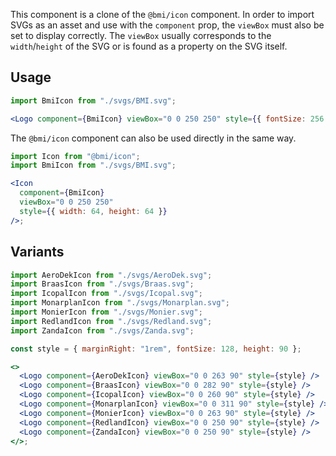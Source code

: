 This component is a clone of the `@bmi/icon` component. In order to import SVGs
as an asset and use with the `component` prop, the `viewBox` must also be set to
display correctly. The `viewBox` usually corresponds to the `width`/`height` of
the SVG or is found as a property on the SVG itself.

## Usage

```jsx
import BmiIcon from "./svgs/BMI.svg";

<Logo component={BmiIcon} viewBox="0 0 250 250" style={{ fontSize: 256 }} />;
```

The `@bmi/icon` component can also be used directly in the same way.

```jsx
import Icon from "@bmi/icon";
import BmiIcon from "./svgs/BMI.svg";

<Icon
  component={BmiIcon}
  viewBox="0 0 250 250"
  style={{ width: 64, height: 64 }}
/>;
```

## Variants

```jsx
import AeroDekIcon from "./svgs/AeroDek.svg";
import BraasIcon from "./svgs/Braas.svg";
import IcopalIcon from "./svgs/Icopal.svg";
import MonarplanIcon from "./svgs/Monarplan.svg";
import MonierIcon from "./svgs/Monier.svg";
import RedlandIcon from "./svgs/Redland.svg";
import ZandaIcon from "./svgs/Zanda.svg";

const style = { marginRight: "1rem", fontSize: 128, height: 90 };

<>
  <Logo component={AeroDekIcon} viewBox="0 0 263 90" style={style} />
  <Logo component={BraasIcon} viewBox="0 0 282 90" style={style} />
  <Logo component={IcopalIcon} viewBox="0 0 260 90" style={style} />
  <Logo component={MonarplanIcon} viewBox="0 0 311 90" style={style} />
  <Logo component={MonierIcon} viewBox="0 0 263 90" style={style} />
  <Logo component={RedlandIcon} viewBox="0 0 250 90" style={style} />
  <Logo component={ZandaIcon} viewBox="0 0 250 90" style={style} />
</>;
```

